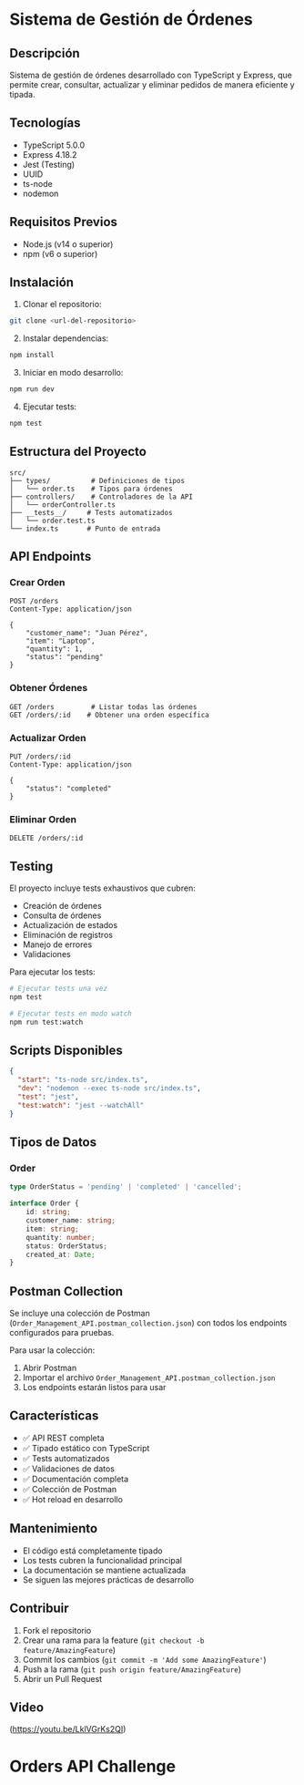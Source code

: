 
# Sistema de Gestión de Órdenes

## Descripción
Sistema de gestión de órdenes desarrollado con TypeScript y Express, que permite crear, consultar, actualizar y eliminar pedidos de manera eficiente y tipada.

## Tecnologías
- TypeScript 5.0.0
- Express 4.18.2
- Jest (Testing)
- UUID
- ts-node
- nodemon

## Requisitos Previos
- Node.js (v14 o superior)
- npm (v6 o superior)

## Instalación

1. Clonar el repositorio:
```bash
git clone <url-del-repositorio>
```

2. Instalar dependencias:
```bash
npm install
```

3. Iniciar en modo desarrollo:
```bash
npm run dev
```

4. Ejecutar tests:
```bash
npm test
```

## Estructura del Proyecto
```
src/
├── types/          # Definiciones de tipos
│   └── order.ts    # Tipos para órdenes
├── controllers/    # Controladores de la API
│   └── orderController.ts
├── __tests__/     # Tests automatizados
│   └── order.test.ts
└── index.ts       # Punto de entrada
```

## API Endpoints

### Crear Orden
```http
POST /orders
Content-Type: application/json

{
    "customer_name": "Juan Pérez",
    "item": "Laptop",
    "quantity": 1,
    "status": "pending"
}
```

### Obtener Órdenes
```http
GET /orders         # Listar todas las órdenes
GET /orders/:id    # Obtener una orden específica
```

### Actualizar Orden
```http
PUT /orders/:id
Content-Type: application/json

{
    "status": "completed"
}
```

### Eliminar Orden
```http
DELETE /orders/:id
```

## Testing
El proyecto incluye tests exhaustivos que cubren:
- Creación de órdenes
- Consulta de órdenes
- Actualización de estados
- Eliminación de registros
- Manejo de errores
- Validaciones

Para ejecutar los tests:
```bash
# Ejecutar tests una vez
npm test

# Ejecutar tests en modo watch
npm run test:watch
```

## Scripts Disponibles
```json
{
  "start": "ts-node src/index.ts",
  "dev": "nodemon --exec ts-node src/index.ts",
  "test": "jest",
  "test:watch": "jest --watchAll"
}
```

## Tipos de Datos

### Order
```typescript
type OrderStatus = 'pending' | 'completed' | 'cancelled';

interface Order {
    id: string;
    customer_name: string;
    item: string;
    quantity: number;
    status: OrderStatus;
    created_at: Date;
}
```

## Postman Collection
Se incluye una colección de Postman (`Order_Management_API.postman_collection.json`) con todos los endpoints configurados para pruebas.

Para usar la colección:
1. Abrir Postman
2. Importar el archivo `Order_Management_API.postman_collection.json`
3. Los endpoints estarán listos para usar

## Características
- ✅ API REST completa
- ✅ Tipado estático con TypeScript
- ✅ Tests automatizados
- ✅ Validaciones de datos
- ✅ Documentación completa
- ✅ Colección de Postman
- ✅ Hot reload en desarrollo

## Mantenimiento
- El código está completamente tipado
- Los tests cubren la funcionalidad principal
- La documentación se mantiene actualizada
- Se siguen las mejores prácticas de desarrollo

## Contribuir
1. Fork el repositorio
2. Crear una rama para la feature (`git checkout -b feature/AmazingFeature`)
3. Commit los cambios (`git commit -m 'Add some AmazingFeature'`)
4. Push a la rama (`git push origin feature/AmazingFeature`)
5. Abrir un Pull Request

## Video
(https://youtu.be/LklVGrKs2QI)


# Orders API Challenge

